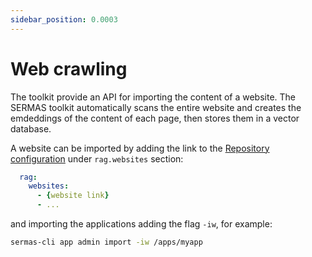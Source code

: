 ```yaml
---
sidebar_position: 0.0003
---
```


# Web crawling

The toolkit provide an API for importing the content of a website.
The SERMAS toolkit automatically scans the entire website and creates the emdeddings of the content of each page, then stores them in a vector database.

A website can be imported by adding the link to the [Repository configuration](../../applications/introduction#repository) under `rag.websites` section:
```yaml
  rag:
    websites:
      - {website link}
      - ...
```
and importing the applications adding the flag `-iw`, for example:
```bash
sermas-cli app admin import -iw /apps/myapp
```
